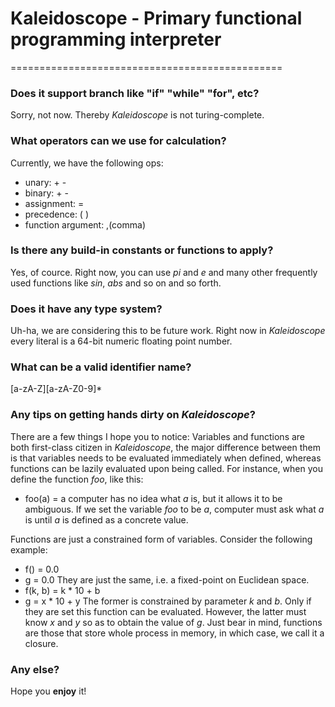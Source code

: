 # Kaleidoscope - Primary functional programming interpreter
===============================================

### Does it support branch like "if" "while" "for", etc?
Sorry, not now. Thereby *Kaleidoscope* is not turing-complete.

### What operators can we use for calculation?
Currently, we have the following ops:
- unary: + -
- binary: + -
- assignment: =
- precedence: ( )
- function argument: ,(comma)

### Is there any build-in constants or functions to apply?
Yes, of cource.
Right now, you can use *pi* and *e* and many other frequently used functions like *sin*, *abs* and so on and so forth.

### Does it have any type system?
Uh-ha, we are considering this to be future work.
Right now in *Kaleidoscope* every literal is a 64-bit numeric floating point number.

### What can be a valid identifier name?
[a-zA-Z][a-zA-Z0-9]\*

### Any tips on getting hands dirty on *Kaleidoscope*?
There are a few things I hope you to notice:
Variables and functions are both first-class citizen in *Kaleidoscope*, the major difference between them is that variables needs to be evaluated immediately when defined, whereas functions can be lazily evaluated upon being called.
For instance, when you define the function *foo*, like this:
* foo(a) = a
computer has no idea what *a* is, but it allows it to be ambiguous.
If we set the variable *foo* to be *a*, computer must ask what *a* is until *a* is defined as a concrete value.

Functions are just a constrained form of variables. Consider the following example:
* f() = 0.0
* g = 0.0
They are just the same, i.e. a fixed-point on Euclidean space.
* f(k, b) = k * 10 + b
* g = x * 10 + y
The former is constrained by parameter *k* and *b*. Only if they are set this function can be evaluated. However, the latter must know *x* and *y* so as to obtain the value of *g*. Just bear in mind, functions are those that store whole process in memory, in which case, we call it a closure.

### Any else?
Hope you **enjoy** it!
